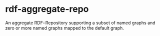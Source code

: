 rdf-aggregate-repo
==================

An aggregate RDF::Repository supporting a subset of named graphs and zero or more named graphs mapped to the default graph.
